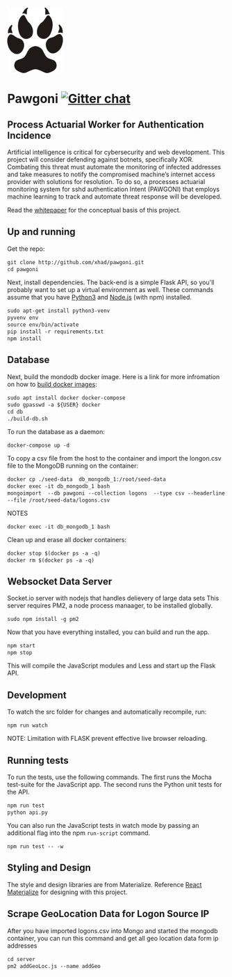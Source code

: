 ![alt text](https://raw.githubusercontent.com/xhad/pawgoni/master/assets/pawgoni.png "Pawgoni")
# Pawgoni [![Gitter chat](https://badges.gitter.im/gitterHQ/services.png)](https://gitter.im/Pawgoni)
## Process Actuarial Worker for Authentication Incidence

Artificial intelligence is critical for cybersecurity and web development. This project will consider defending against botnets, specifically XOR. Combating this threat must automate the monitoring of infected addresses and take measures to notify the compromised machine’s internet access provider with solutions for resolution. To do so, a processes actuarial monitoring system for sshd authentication Intent (PAWGONI) that employs machine learning to track and automate threat response will be developed.

Read the [whitepaper](https://docs.google.com/document/d/135o3CWTkWr71n2ZJ_7tr9LkVNrn_Jhusfm7WVlAoq2g/edit?usp=sharing) for the conceptual basis of this project.
## Up and running

Get the repo:

```
git clone http://github.com/xhad/pawgoni.git
cd pawgoni
```

Next, install dependencies. The back-end is a simple Flask API, so you'll
probably want to set up a virtual environment as well. These commands assume
that you have [Python3](https://www.python.org/downloads/) and
[Node.js](https://nodejs.org/en/) (with npm) installed.

```
sudo apt-get install python3-venv
pyvenv env
source env/bin/activate
pip install -r requirements.txt
npm install
```

## Database

Next, build the mondodb docker image. Here is a link for more infromation
on how to [build docker images](https://docs.docker.com/engine/getstarted/step_four/):

```
sudo apt install docker docker-compose
sudo gpasswd -a ${USER} docker
cd db
./build-db.sh
```

To run the database as a daemon:
```
docker-compose up -d
```

To copy a csv file from the host to the container and import the longon.csv file to the MongoDB running on the container:

```
docker cp ./seed-data  db_mongodb_1:/root/seed-data
docker exec -it db_mongodb_1 bash
mongoimport  --db pawgoni --collection logons  --type csv --headerline --file /root/seed-data/logons.csv
```

NOTES
```
docker exec -it db_mongodb_1 bash
```

Clean up and erase all docker containers:

```
docker stop $(docker ps -a -q)
docker rm $(docker ps -a -q)
```

## Websocket Data Server

Socket.io server with nodejs that handles delievery of large data sets
This server requires PM2, a node process manaager, to be installed globally.
```
sudo npm install -g pm2
```


Now that you have everything installed, you can build and run the app.

```
npm start
npm stop
```

This will compile the JavaScript modules and Less and start up the Flask API.

## Development

To watch the src folder for changes and automatically recompile, run:
```
npm run watch
```

NOTE: Limitation with FLASK prevent effective live browser reloading.

## Running tests

To run the tests, use the following commands. The first runs the Mocha
test-suite for the JavaScript app. The second runs the Python unit tests for the
API.

```
npm run test
python api.py
```

You can also run the JavaScript tests in watch mode by passing an additional
flag into the npm `run-script` command.

```
npm run test -- -w
```

## Styling and Design

The style and design libraries are from Materialize. Reference [React Materialize](https://react-materialize.github.io/) for designing with this project.

## Scrape GeoLocation Data for Logon Source IP

After you have imported logons.csv into Mongo and started the mongodb container,
you can run this command and get all geo location data form ip addresses

```
cd server
pm2 addGeoLoc.js --name addGeo
```
